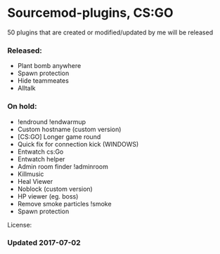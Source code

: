 # Sourcemod-plugins, CS:GO

50 plugins that are created or modified/updated by me will be released

### Released:
  - Plant bomb anywhere
  - Spawn protection
  - Hide teammeates
  - Alltalk 

### On hold:
  - !endround !endwarmup
  - Custom hostname (custom version)
  - [CS:GO] Longer game round
  - Quick fix for connection kick (WINDOWS)
  - Entwatch cs:Go
  - Entwatch helper
  - Admin room finder !adminroom
  - Killmusic
  - Heal Viewer
  - Noblock (custom version)
  - HP viewer (eg. boss)
  - Remove smoke particles !smoke
  - Spawn protection
  
License: 

### Updated 2017-07-02












